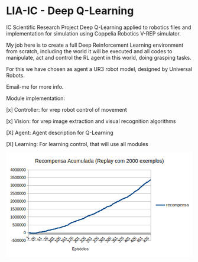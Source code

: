# LIA-IC - Deep Q-Learning
IC Scientific Research Project Deep Q-Learning applied to robotics files and implementation for simulation using Coppelia Robotics V-REP simulator.

My job here is to create a full Deep Reinforcement Learning environment from scratch, including the world it will be executed and all codes to manipulate, act and control the RL agent in this world, doing grasping tasks.

For this we have chosen as agent a UR3 robot model, designed by Universal Robots.

Email-me for more info.

Module implementation:

[x] Controller: for vrep robot control of movement

[x] Vision: for vrep image extraction and visual recognition algorithms

[X] Agent: Agent description for Q-Learning

[X] Learning: For learning control, that will use all modules

![alt text](https://raw.githubusercontent.com/esperancaleonardo/LIA_Deep_Q_Learning/master/root/log/plots/blackhole/acumulada.png)
